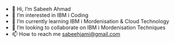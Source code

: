 - 👋 Hi, I’m Sabeeh Ahmad
- 👀 I’m interested in IBM i Coding
- 🌱 I’m currently learning IBM i Mordenisation & Cloud Technology  
- 💞️ I’m looking to collaborate on IBM i Mordenisation Techniques
- 📫 How to reach me sabeehjami@gmail.com

<!---
sabeahma/sabeahma is a ✨ special ✨ repository because its `README.md` (this file) appears on your GitHub profile.
You can click the Preview link to take a look at your changes.
--->
